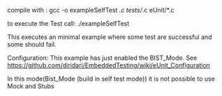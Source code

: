 compile with : 
    gcc -o exampleSelfTest  *.c  tests/*.c eUnit/*.c  

to execute the Test call:
     ./exampleSelfTest

This executes an minimal example where some test are successful and some should fail. 

Configuration:
This example has just enabled the BIST_Mode. 
See https://github.com/diridari/EmbeddedTesting/wiki/eUnit_Configuration 

In this mode(Bist_Mode (build in self test mode)) it is not possible to use Mock and Stubs


